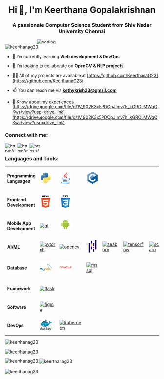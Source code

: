 

<h1 align="center">Hi 👋, I'm Keerthana Gopalakrishnan</h1>
<h3 align="center">A passionate Computer Science Student from Shiv Nadar University Chennai</h3>

<img align ="right" alt="coding" width ="400" src="https://cdnb.artstation.com/p/assets/images/images/028/991/999/original/anna-havrylyukh-.gif?1596125112">


<p align="left"> <img src="https://komarev.com/ghpvc/?username=keerthanag23&label=Profile%20views&color=0e75b6&style=flat" alt="keerthanag23" /> </p>

- 🌱 I’m currently learning **Web development & DevOps**

- 👯 I’m looking to collaborate on **OpenCV & NLP projects**

- 👨‍💻 All of my projects are available at [https://github.com/KeerthanaG23](https://github.com/KeerthanaG23)

- 📫 You can reach me  via **kethykrish23@gmail.com**

- 📄 Know about my experiences [https://drive.google.com/file/d/1V_902K3x5PDCpJImv7h_kGROLMWqQKwa/view?usp=drive_link](https://drive.google.com/file/d/1V_902K3x5PDCpJImv7h_kGROLMWqQKwa/view?usp=drive_link)
 
<h3 align="left">Connect with me:</h3>
<p align="left">
 <a href="https://linkedin.com/in/https://www.linkedin.com/in/keerthana-g-34881a259/" target="blank"><img align="left" src="https://raw.githubusercontent.com/rahuldkjain/github-profile-readme-generator/master/src/images/icons/Social/linked-in-alt.svg" alt="https://www.linkedin.com/in/keerthana-g-34881a259/" height="30" width="40" /></a>
<a href="https://twitter.com/https://twitter.com/keertz23012004" target="blank">
  <img align="left" src="https://raw.githubusercontent.com/rahuldkjain/github-profile-readme-generator/master/src/images/icons/Social/twitter.svg" alt="https://twitter.com/keertz23012004" height="30" width="40" /></a>
  

  
<a href="https://instagram.com/https://www.instagram.com/itz.kethykrish_23/" target="blank"><img align="left" src="https://raw.githubusercontent.com/rahuldkjain/github-profile-readme-generator/master/src/images/icons/Social/instagram.svg" alt="https://www.instagram.com/itz.kethykrish_23/" height="30" width="40" /></a>
</p>
<br>
<h3 align="left">Languages and Tools:</h3>
<table>
  <tr>
    <td>
      <h4>Programming Languages</h4>
    </td>
      <td>
       <a href="https://www.//python.org" target="_blank" rel="noreferrer"> <img src="https://raw.githubusercontent.com/devicons/devicon/master/icons/python/python-original.svg" alt="python" width="40" height="40"/> </a> 
      </td>
    <td>
    <a href="https://www.java.com" target="_blank" rel="noreferrer"> <img src="https://raw.githubusercontent.com/devicons/devicon/master/icons/java/java-original.svg" alt="java" width="40" height="40"/> </a>
 </td>
     <td>
  <a href="https://www.cprogramming.com/" target="_blank" rel="noreferrer"> <img src="https://raw.githubusercontent.com/devicons/devicon/master/icons/c/c-original.svg" alt="c" width="40" height="40"/> </a> 
 </td>
  </tr>
  <tr>
    <td>
      <h4> Frontend Development</h4>
    </td>
    <td>
       <a href="https://www.w3.org/html/" target="_blank" rel="noreferrer"> <img src="https://raw.githubusercontent.com/devicons/devicon/master/icons/html5/html5-original-wordmark.svg" alt="html5" width="40" height="40"/> </a> 
    </td>
    <td>
       <a href="https://www.w3schools.com/css/" target="_blank" rel="noreferrer"> <img src="https://raw.githubusercontent.com/devicons/devicon/master/icons/css3/css3-original-wordmark.svg" alt="css3" width="40" height="40"/> </a> 
    </td>
  </tr>
  <tr>
    <td>
    <h4>  Mobile App Development</h4>
    </td>
    <td>
      <a href="https://www.qt.io/" target="_blank" rel="noreferrer"> <img src="https://upload.wikimedia.org/wikipedia/commons/0/0b/Qt_logo_2016.svg" alt="qt" width="40" height="40"/> </a> 
    </td>
    <td>
       <a href="https://developer.android.com" target="_blank" rel="noreferrer"> <img src="https://raw.githubusercontent.com/devicons/devicon/master/icons/android/android-original-wordmark.svg" alt="android" width="40" height="40"/> </a>
    </td>
  </tr>
  
  <tr>
    <td>
      <h4>AI/ML</h4>
    </td>
    <td>
       <a href="https://pytorch.org/" target="_blank" rel="noreferrer"> <img src="https://www.vectorlogo.zone/logos/pytorch/pytorch-icon.svg" alt="pytorch" width="40" height="40"/> </a> 
    </td>
    <td>
      <a href="https://opencv.org/" target="_blank" rel="noreferrer"> <img src="https://www.vectorlogo.zone/logos/opencv/opencv-icon.svg" alt="opencv" width="40" height="40"/> </a> 
    </td>
    <td>
        <a href="https://pandas.pydata.org/" target="_blank" rel="noreferrer"> <img src="https://raw.githubusercontent.com/devicons/devicon/2ae2a900d2f041da66e950e4d48052658d850630/icons/pandas/pandas-original.svg" alt="pandas" width="40" height="40"/> </a>
    </td>
    <td>
       <a href="https://seaborn.pydata.org/" target="_blank" rel="noreferrer"> <img src="https://seaborn.pydata.org/_images/logo-mark-lightbg.svg" alt="seaborn" width="40" height="40"/> </a>
    </td>
    <td>
        <a href="https://www.tensorflow.org" target="_blank" rel="noreferrer"> <img src="https://www.vectorlogo.zone/logos/tensorflow/tensorflow-icon.svg" alt="tensorflow" width="40" height="40"/> </a>
    </td>
    <td>
       <a href="https://scikit-learn.org/" target="_blank" rel="noreferrer"> 
        <img src="https://upload.wikimedia.org/wikipedia/commons/0/05/Scikit_learn_logo_small.svg" alt="scikit_learn" width="40" height="40"/> </a> 
    </td>
  </tr>
  <tr>
    <td>
      <h4>Database</h4>
    </td>
    <td>
       <a href="https://www.mysql.com/" target="_blank" rel="noreferrer"> <img src="https://raw.githubusercontent.com/devicons/devicon/master/icons/mysql/mysql-original-wordmark.svg" alt="mysql" width="40" height="40"/> </a>
    </td>
    <td>
        
  <a href="https://www.oracle.com/" target="_blank" rel="noreferrer"> <img src="https://raw.githubusercontent.com/devicons/devicon/master/icons/oracle/oracle-original.svg" alt="oracle" width="40" height="40"/> </a>
    </td>
    <td>
  <a href="https://www.microsoft.com/en-us/sql-server" target="_blank" rel="noreferrer"> <img src="https://www.svgrepo.com/show/303229/microsoft-sql-server-logo.svg" alt="mssql" width="40" height="40"/> </a>
    </td>
  </tr>
<tr>
  <td>
    <h4>Framework</h4>
  </td>
  <td>
    <a href="https://flask.palletsprojects.com/" target="_blank" rel="noreferrer"> <img src="https://www.vectorlogo.zone/logos/pocoo_flask/pocoo_flask-icon.svg" alt="flask" width="40" height="40"/> </a> 
  </td>
  </tr>
  <tr>
    <td>
      <h4>Software</h4>
    </td>
    <td>
      <a href="https://www.figma.com/" target="_blank" rel="noreferrer"> <img src="https://www.vectorlogo.zone/logos/figma/figma-icon.svg" alt="figma" width="40" height="40"/> </a>
    </td>   
  </tr>
  <tr>
    <td>
      <h4>DevOps</h4>
    </td>
    <td>
       <a href="https://www.docker.com/" target="_blank" rel="noreferrer"> <img src="https://raw.githubusercontent.com/devicons/devicon/master/icons/docker/docker-original-wordmark.svg" alt="docker" width="40" height="40"/> </a>
    </td>
    <td>
      <a href="https://kubernetes.io" target="_blank" rel="noreferrer"> <img src="https://www.vectorlogo.zone/logos/kubernetes/kubernetes-icon.svg" alt="kubernetes" width="40" height="40"/> </a> 
    </td>
  </tr>
 </table> 
 <p align="left"> <img src="https://komarev.com/ghpvc/?username=keerthanag23&label=Profile%20views&color=0e75b6&style=flat" alt="keerthanag23" /> </p>

<p align="left"> <a href="https://github.com/ryo-ma/github-profile-trophy"><img src="https://github-profile-trophy.vercel.app/?username=keerthanag23" alt="keerthanag23" /></a> </p>

<p><img align="left" src="https://github-readme-stats.vercel.app/api/top-langs?username=keerthanag23&show_icons=true&locale=en&layout=compact" alt="keerthanag23" /></p>

<p>&nbsp;<img align="center" src="https://github-readme-stats.vercel.app/api?username=keerthanag23&show_icons=true&locale=en" alt="keerthanag23" /></p>

<p><img align="center" src="https://github-readme-streak-stats.herokuapp.com/?user=keerthanag23&" alt="keerthanag23" /></p>
